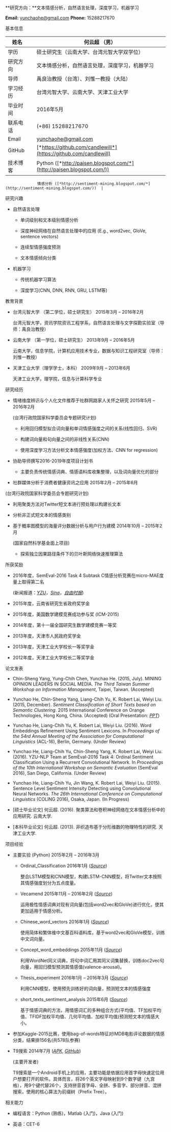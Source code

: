 ‍‍

**研究方向：**文本情感分析，自然语言处理，深度学习，机器学习

**Email:** yunchaohe@gmail.com **Phone:** 15288217670

基本信息

| 姓名     |     | 何云超 （男）                                                                               |
|----------|-----|---------------------------------------------------------------------------------------------|
| 学历     |     | 硕士研究生（云南大学、台湾元智大学双学位）                                                  |
| 研究方向 |     | 文本情感分析，自然语言处理，深度学习，机器学习                                              |
| 导师     |     | 禹良治教授（台湾）、刘惟一教授（大陆）                                                      |
| 学习经历 |     | 台湾元智大学、云南大学、天津工业大学                                                        |
| 毕业时间 |     | 2016年5月                                                                                   |
| 联系电话 |     | (+86) 15288217670                                                                           |
| Email    |     | yunchaohe@gmail.com                                                                         |
| GitHub   |     | [*https://github.com/candlewill*](https://github.com/candlewill)                            |
| 技术博客 |     | Python ([*http://paisen.blogspot.com/*](http://paisen.blogspot.com/))                       
                                                                                                               
                  情感分析 ([*http://sentiment-mining.blogspot.com/*](http://sentiment-mining.blogspot.com/))  |

研究兴趣

-   自然语言处理

    -   单词级别和文本级别情感分析

    -   深度神经网络在自然语言处理中的应用 (E.g., word2vec, GloVe, sentence vectors)

    -   连续型情感强度预测

    -   文本情感倾向分类

-   机器学习

    -   传统机器学习算法

    -   深度学习(CNN, DNN, RNN, GRU, LSTM等)

教育背景

-   台湾元智大学 （第二学位，硕士研究生） 2015年3月 – 2016年2月

    台湾元智大学，资讯学院资讯工程学系，自然语言处理与文字探勘实验室（导师：禹良治教授）

-   云南大学 （第一学位，硕士研究生） 2013年9月 – 2016年5月

    云南大学，信息学院，计算机应用技术专业，数据与知识工程研究室（导师：刘惟一教授）

-   天津工业大学（理学学士，本科） 2009年9月 – 2013年6月

    天津工业大学，理学院，信息与计算科学专业

研究经历

-   情绪维度辨识与个人化文件推荐于社群网路家人关怀之研究 2015年5月 – 2016年2月

    (台湾行政院国家科学委员会专题研究计划)

    -   利用回归模型拟合词向量和单词情感强度之间的关系(线性回归、SVR)

    -   构建词向量和句向量之间的非线性关系(CNN)

    -   使用深度学习方法分析文本情感强度(加权方法、CNN for regression)

-   协助导师撰写2016-2019年度项目计划书

    -   主要负责传统情感词典、情感语料库收集整理，以及词向量优化的部分

-   社群媒体分析于消费者健康资讯之应用 2015年2月 – 2015年6月

(台湾行政院国家科学委员会专题研究计划)

-   利用聚类方法对Twitter短文本进行预处理以构建长文本

-   分析非正式短文本的情感类别

<!-- -->

-   基于概率图模型的海量评分数据分析与用户行为建模 2014年10月 – 2015年2月

    (国家自然科学基金面上项目)

    -   探索独立因果路径条件下的贝叶斯网络快速推理算法

所获奖励

-   2016年度，SemEval-2016 Task 4 Subtask C情感分析竞赛在micro-MAE度量上取得第二名

    (新闻报道：[*YZU*](http://www.yzu.edu.tw/index.php/component/option,com_alphacontent/section,2/cat,1/task,view/id,11070/Itemid,236/lang,tw/)，[*Sina*](http://news.sina.com.tw/article/20160308/16309006.html)，[*自由时报*](http://news.ltn.com.tw/news/life/breakingnews/1624996))

-   2015年度，云南省研究生省政府奖学金

-   2015年度，美国数学建模竞赛成功参与奖 (ICM-2015)

-   2014年度，第十一届全国研究生数学建模竞赛一等奖

-   2013年度，天津市人民政府奖学金

-   2013年度，天津工业大学校长一等奖学金

-   2012年度，天津工业大学校长二等奖学金

论文发表

-   Chin-Sheng Yang, Yung-Chih Chen, Yunchao He. (2015, July). MINING OPINION LEADERS IN SOCIAL MEDIA. *The Third Taiwan Summer Workshop on Information Management*, Taipei, Taiwan. (Accepted)

-   Yunchao He, Chin-Sheng Yang, Liang-Chih Yu, K. Robert Lai, Weiyi Liu. (2015, December). *Sentiment Classification of Short Texts based on Semantic Clustering*. 2015 International Conference on Orange Technologies, Hong Kong, China. (Accepted) (Oral Presentation: [*PPT*](http://www.slideshare.net/YunchaoHe/yunchao-he-icot2015-59452942))

-   Yunchao He, Liang-Chih Yu, K. Robert Lai, Weiyi Liu. (2016). Word Embeddings Refinement Using Sentiment Lexicons. In *Proceedings of the 54rd Annual Meeting of the Association for Computational Linguistics* (ACL-16), Berlin, Germany. (Under Review)

-   Yunchao He, Liang-Chih Yu, Chin-Sheng Yang, K. Robert Lai, Weiyi Liu. (2016). YZU-NLP Team at SemEval-2016 Task 4: Ordinal Sentiment Classification Using a Recurrent Convolutional Network. In *Proceedings of the 10th International Workshop on Semantic Evaluation* (SemEval 2016), San Diego, California. (Under Review)

-   Yunchao He, Liang-Chih Yu, Jin Wang, K. Robert Lai, Weiyi Liu. (2015). Sentence Level Sentiment Intensity Detecting using Convolutional Neural Networks. *The 26th International Conference on Computational Linguistics* (COLING 2016), Osaka, Japan. (In Progress)

-   \[硕士毕业论文\] 何云超. (2016). 聚类算法和卷积神经网络在文本情感分析中的应用研究. 云南大学.

-   \[本科毕业论文\] 何云超. (2013). 非织造布基于分形维数的物理特性的研究. 天津工业大学.

项目经验

-   主要实验 (Python) 2015年2月 – 2016年3月

    -   Ordinal\_Classification 2016年1月 ([*Source*](https://github.com/candlewill/Ordinal_classification))

        整合LSTM模型和CNN模型，构建LSTM-CNN模型，将Twitter文本按照其情感强度划分为五点度量。

    -   Vecamend 2015年11月 – 2016年2月 ([*Source*](https://github.com/candlewill/Vecamend-master2))

        运用极性情感词典对现有词向量(包括word2vec和GloVe)进行优化，使其更加适用于情感分析。

    -   Chinese\_word\_vectors 2016年1月 ([*Source*](https://github.com/candlewill/Chinsese_word_vectors))

        使用简体和繁体维中文基百科语料库，基于word2vec和GloVe模型，训练中文词向量。

    -   Concept\_word\_embeddings 2015年11月 ([*Source*](https://github.com/candlewill/Concept_word_embeddings))

        利用WordNet同义词典，将句中词汇用其同义词集替换，训练doc2vec句向量，用回归模型预测其情感值(valence-arousal)。

    -   Thesis\_experiment 2016年1月 – 2016年3月 ([*Source*](https://github.com/candlewill/Thesis_experiment))

        利用CNN模型，使用预先训练好的词向量，预测短文本的情感强度

    -   short\_texts\_sentiment\_analysis 2015年6月 ([*Source*](https://github.com/candlewill/short_texts_sentiment_analysis))

        基于情感词典的方法，用情感词汇的多种组合方式(平均值、TF加权平均值、TFIDF加权平均值、几何平均值、加权平均值)预测短文本的情感大小。

-   参加Kaggle-2015比赛，使用bag-of-words特征对IMDB电影评论数据的情感分类，结果排156名(共578队参赛)

-   T9搜索 2014年7月 ([*APK*](http://shouji.baidu.com/soft/item?docid=6658785&from=as&f=search_app_T9%E6%90%9C%E7%B4%A2%40list_1_title%404%40header_all_input), [*GitHub*](https://github.com/candlewill/T9Search))

    (主要开发者)

    T9搜索是一个Android手机上的应用，主要功能是依据应用首字母快速定位用户想要打开的软件。具体而言，将26个英文字母映射到9个数字键（九宫格），用9个键代替26个，支持拼音首字母、全拼、多音字、部分拼音、混拼搜索，使用的核心算法为前缀树（Prefix Tree）。

相关能力

-   编程语言：Python (熟练)，Matlab (入门)，Java (入门)

-   英语：CET-6
